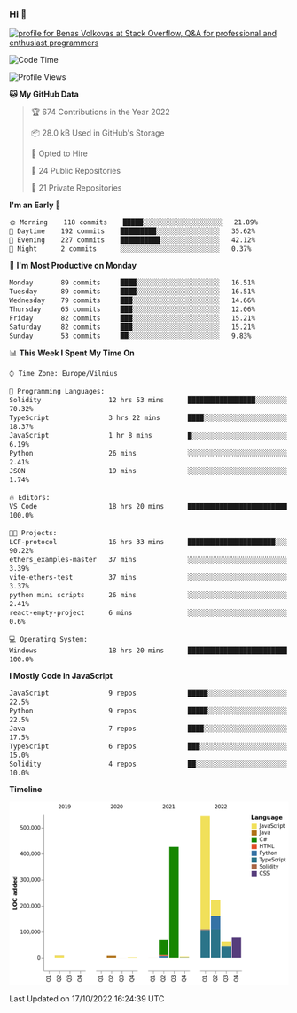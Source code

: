 ### Hi 👋
<a href="https://stackoverflow.com/users/14954249/benas-volkovas"><img src="https://stackoverflow.com/users/flair/14954249.png?theme=dark" width="208" height="58" alt="profile for Benas Volkovas at Stack Overflow, Q&amp;A for professional and enthusiast programmers" title="profile for Benas Volkovas at Stack Overflow, Q&amp;A for professional and enthusiast programmers"></a>

<!--START_SECTION:waka-->
![Code Time](http://img.shields.io/badge/Code%20Time-997%20hrs%2010%20mins-blue)

![Profile Views](http://img.shields.io/badge/Profile%20Views-0-blue)

**🐱 My GitHub Data** 

> 🏆 674 Contributions in the Year 2022
 > 
> 📦 28.0 kB Used in GitHub's Storage 
 > 
> 💼 Opted to Hire
 > 
> 📜 24 Public Repositories 
 > 
> 🔑 21 Private Repositories  
 > 
**I'm an Early 🐤** 

```text
🌞 Morning    118 commits    █████░░░░░░░░░░░░░░░░░░░░   21.89% 
🌆 Daytime    192 commits    █████████░░░░░░░░░░░░░░░░   35.62% 
🌃 Evening    227 commits    ██████████░░░░░░░░░░░░░░░   42.12% 
🌙 Night      2 commits      ░░░░░░░░░░░░░░░░░░░░░░░░░   0.37%

```
📅 **I'm Most Productive on Monday** 

```text
Monday       89 commits     ████░░░░░░░░░░░░░░░░░░░░░   16.51% 
Tuesday      89 commits     ████░░░░░░░░░░░░░░░░░░░░░   16.51% 
Wednesday    79 commits     ███░░░░░░░░░░░░░░░░░░░░░░   14.66% 
Thursday     65 commits     ███░░░░░░░░░░░░░░░░░░░░░░   12.06% 
Friday       82 commits     ███░░░░░░░░░░░░░░░░░░░░░░   15.21% 
Saturday     82 commits     ███░░░░░░░░░░░░░░░░░░░░░░   15.21% 
Sunday       53 commits     ██░░░░░░░░░░░░░░░░░░░░░░░   9.83%

```


📊 **This Week I Spent My Time On** 

```text
⌚︎ Time Zone: Europe/Vilnius

💬 Programming Languages: 
Solidity                 12 hrs 53 mins      █████████████████░░░░░░░░   70.32% 
TypeScript               3 hrs 22 mins       ████░░░░░░░░░░░░░░░░░░░░░   18.37% 
JavaScript               1 hr 8 mins         █░░░░░░░░░░░░░░░░░░░░░░░░   6.19% 
Python                   26 mins             ░░░░░░░░░░░░░░░░░░░░░░░░░   2.41% 
JSON                     19 mins             ░░░░░░░░░░░░░░░░░░░░░░░░░   1.74%

🔥 Editors: 
VS Code                  18 hrs 20 mins      █████████████████████████   100.0%

🐱‍💻 Projects: 
LCF-protocol             16 hrs 33 mins      ██████████████████████░░░   90.22% 
ethers_examples-master   37 mins             ░░░░░░░░░░░░░░░░░░░░░░░░░   3.39% 
vite-ethers-test         37 mins             ░░░░░░░░░░░░░░░░░░░░░░░░░   3.37% 
python mini scripts      26 mins             ░░░░░░░░░░░░░░░░░░░░░░░░░   2.41% 
react-empty-project      6 mins              ░░░░░░░░░░░░░░░░░░░░░░░░░   0.6%

💻 Operating System: 
Windows                  18 hrs 20 mins      █████████████████████████   100.0%

```

**I Mostly Code in JavaScript** 

```text
JavaScript               9 repos             █████░░░░░░░░░░░░░░░░░░░░   22.5% 
Python                   9 repos             █████░░░░░░░░░░░░░░░░░░░░   22.5% 
Java                     7 repos             ████░░░░░░░░░░░░░░░░░░░░░   17.5% 
TypeScript               6 repos             ███░░░░░░░░░░░░░░░░░░░░░░   15.0% 
Solidity                 4 repos             ██░░░░░░░░░░░░░░░░░░░░░░░   10.0%

```


**Timeline**

![Chart not found](https://raw.githubusercontent.com/BenasVolkovas/BenasVolkovas/main/charts/bar_graph.png) 


 Last Updated on 17/10/2022 16:24:39 UTC
<!--END_SECTION:waka-->
